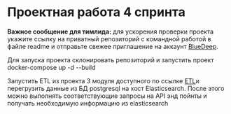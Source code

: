 # Проектная работа 4 спринта

**Важное сообщение для тимлида:** для ускорения проверки проекта укажите ссылку на приватный репозиторий с командной работой в файле readme и отправьте свежее приглашение на аккаунт [BlueDeep](https://github.com/BigDeepBlue).

Для запуска проекта склонировать репозиторий и запустить проект docker-compose up -d --build

Запустить ETL из проекта 3 модуля доступного по ссылке [ETL](https://github.com/Che1/ETL.git)и перегрузить данные из БД postgresql на хост Elasticsearch.
После этого можно выполнять соответствующие запросы на API энд пойнты и получать необходимую информацию из elasticsearch
